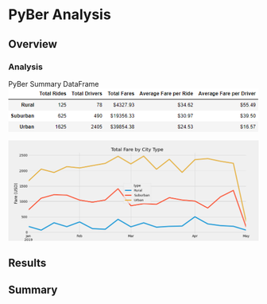 # PyBer Analysis

## Overview

### Analysis
PyBer Summary DataFrame
![PyBer Summary](Challenge/PyBer_summary.PNG)

![Graph](Challenge/Fig1.PNG)

## Results

## Summary
